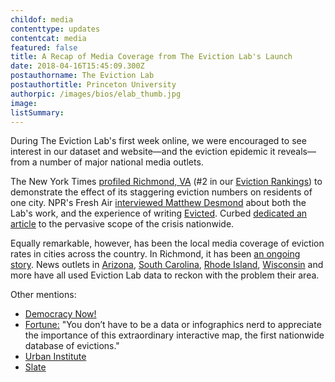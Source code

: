```yaml
---
childof: media
contenttype: updates
contentcat: media
featured: false
title: A Recap of Media Coverage from The Eviction Lab's Launch 
date: 2018-04-16T15:45:09.300Z
postauthorname: The Eviction Lab
postauthortitle: Princeton University
authorpic: /images/bios/elab_thumb.jpg
image: 
listSummary: 
---
```

During The Eviction Lab's first week online, we were encouraged to see interest in our dataset and website—and the eviction epidemic it reveals—from a number of major national media outlets. 

<span class="ak-bold">The New York Times</span> <a href="https://www.nytimes.com/interactive/2018/04/07/upshot/millions-of-eviction-records-a-sweeping-new-look-at-housing-in-america.html" target="_blank">profiled Richmond, VA</a> (#2 in our <a href="https://evictionlab.org/rankings/#/evictions?r=United%20States&a=0&d=evictionRate&l=1" target="_blank">Eviction Rankings</a>) to demonstrate the effect of its staggering eviction numbers on residents of one city. NPR's <span class="ak-bold">Fresh Air</span> <a href="https://www.npr.org/2018/04/12/601783346/first-ever-evictions-database-shows-were-in-the-middle-of-a-housing-crisis" target="_blank">interviewed Matthew Desmond</a> about both the Lab's work, and the experience of writing <a class="ital" href="http://evictedbook.com" target="_blank">Evicted</a>. <span class="ak-bold">Curbed</span> <a href="https://www.curbed.com/2018/4/9/17216054/eviction-records-data-matthew-desmond-princeton" target="_blank">dedicated an article</a> to the pervasive scope of the crisis nationwide.

Equally remarkable, however, has been the local media coverage of eviction rates in cities across the country. In Richmond, it has been <a href="http://www.wric.com/news/local-news/richmond/richmond-landlord-reacts-to-citys-eviction-rate/1109945428" target="_blank">an ongoing story</a>. News outlets in <a href="https://www.azcentral.com/story/news/local/arizona-best-reads/2018/04/13/eviction-rate-spikes-again-across-phoenix-affordable-housing-crisis-worsens/508696002/" target="_blank">Arizona</a>, <a href="https://www.postandcourier.com/news/eviction-rates-in-north-charleston-columbia-some-of-the-highest/article_bebe69e2-3cd3-11e8-b412-331e6a815e34.html" target="_blank">South Carolina</a>, <a href="http://www.providencejournal.com/news/20180415/eviction-rate-in-ri-leads-region" target="_blank">Rhode Island</a>, <a href="https://www.wpr.org/southeastern-wisconsin-counties-have-highest-eviction-rates-state" target="_blank">Wisconsin</a> and more have all used Eviction Lab data to reckon with the problem their area.

<span class="ak-bold">Other mentions:</span>

<ul>
<li><a href="https://www.democracynow.org/2018/4/13/nearly_4_people_are_evicted_every" target="_blank">Democracy Now!</a></li> 
<li><a href="http://fortune.com/2018/04/13/counting-down-to-the-scandal-finale/" target="_blank">Fortune:</a> <span class="ital">"You don’t have to be a data or infographics nerd to appreciate the importance of this extraordinary interactive map, the first nationwide database of evictions."</span></li>
<li><a href="https://www.urban.org/urban-wire/five-strategies-address-americas-eviction-crisis" target="_blank">Urban Institute</a></li>
<li><a href="https://slate.com/business/2018/04/good-times-in-america-for-homeowners-bad-times-for-renters.html" target="_blank">Slate</a></li>
</ul>


